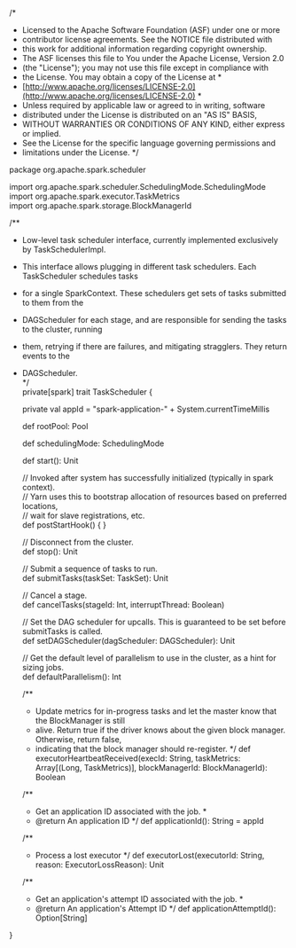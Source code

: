 /\*

* Licensed to the Apache Software Foundation \(ASF\) under one or more
* contributor license agreements.  See the NOTICE file distributed with
* this work for additional information regarding copyright ownership.
* The ASF licenses this file to You under the Apache License, Version 2.0
* \(the "License"\); you may not use this file except in compliance with
* the License.  You may obtain a copy of the License at
  \*
* [http://www.apache.org/licenses/LICENSE-2.0](http://www.apache.org/licenses/LICENSE-2.0)
  \*
* Unless required by applicable law or agreed to in writing, software
* distributed under the License is distributed on an "AS IS" BASIS,
* WITHOUT WARRANTIES OR CONDITIONS OF ANY KIND, either express or implied.
* See the License for the specific language governing permissions and
* limitations under the License.
  \*/

package org.apache.spark.scheduler

import org.apache.spark.scheduler.SchedulingMode.SchedulingMode  
import org.apache.spark.executor.TaskMetrics  
import org.apache.spark.storage.BlockManagerId

/\*\*

* Low-level task scheduler interface, currently implemented exclusively by TaskSchedulerImpl.
* This interface allows plugging in different task schedulers. Each TaskScheduler schedules tasks
* for a single SparkContext. These schedulers get sets of tasks submitted to them from the
* DAGScheduler for each stage, and are responsible for sending the tasks to the cluster, running
* them, retrying if there are failures, and mitigating stragglers. They return events to the
* DAGScheduler.  
  \*/  
  private\[spark\] trait TaskScheduler {

  private val appId = "spark-application-" + System.currentTimeMillis

  def rootPool: Pool

  def schedulingMode: SchedulingMode

  def start\(\): Unit

  // Invoked after system has successfully initialized \(typically in spark context\).  
  // Yarn uses this to bootstrap allocation of resources based on preferred locations,  
  // wait for slave registrations, etc.  
  def postStartHook\(\) { }

  // Disconnect from the cluster.  
  def stop\(\): Unit

  // Submit a sequence of tasks to run.  
  def submitTasks\(taskSet: TaskSet\): Unit

  // Cancel a stage.  
  def cancelTasks\(stageId: Int, interruptThread: Boolean\)

  // Set the DAG scheduler for upcalls. This is guaranteed to be set before submitTasks is called.  
  def setDAGScheduler\(dagScheduler: DAGScheduler\): Unit

  // Get the default level of parallelism to use in the cluster, as a hint for sizing jobs.  
  def defaultParallelism\(\): Int

  /\*\*

  * Update metrics for in-progress tasks and let the master know that the BlockManager is still
  * alive. Return true if the driver knows about the given block manager. Otherwise, return false,
  * indicating that the block manager should re-register.
    \*/
    def executorHeartbeatReceived\(execId: String, taskMetrics: Array\[\(Long, TaskMetrics\)\],
    blockManagerId: BlockManagerId\): Boolean

  /\*\*

  * Get an application ID associated with the job.
    \*
  * @return An application ID
    \*/
    def applicationId\(\): String = appId

  /\*\*

  * Process a lost executor
    \*/
    def executorLost\(executorId: String, reason: ExecutorLossReason\): Unit

  /\*\*

  * Get an application's attempt ID associated with the job.
    \*
  * @return An application's Attempt ID
    \*/
    def applicationAttemptId\(\): Option\[String\]

}

